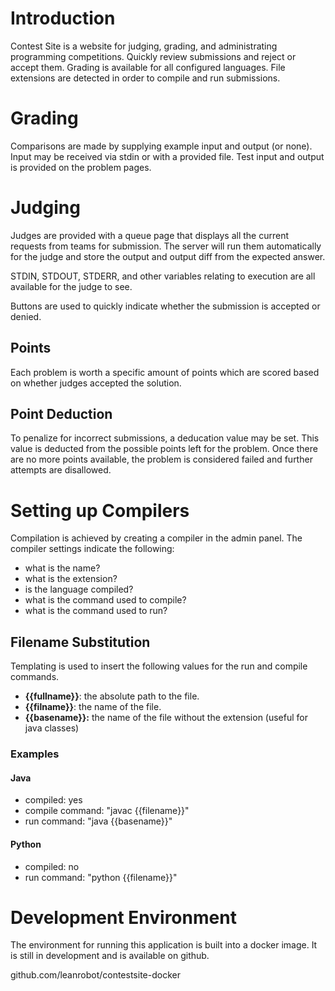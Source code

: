 # Introduction

Contest Site is a website for judging, grading, and administrating programming
competitions. Quickly review submissions and reject or accept them. Grading is
available for all configured languages. File extensions are detected in order to
compile and run submissions. 

# Grading

Comparisons are made by supplying example input and output (or none). Input 
may be received via stdin or with a provided file. Test input and output is 
provided on the problem pages.

# Judging

Judges are provided with a queue page that displays all the current requests
from teams for submission. The server will run them automatically for the judge
and store the output and output diff from the expected answer.

STDIN, STDOUT, STDERR, and other variables relating to execution are all available for the judge to see.

Buttons are used to quickly indicate whether the submission is accepted or denied.

## Points

Each problem is worth a specific amount of points which are scored based on 
whether judges accepted the solution.

## Point Deduction

To penalize for incorrect submissions, a deducation value may be set. This value
is deducted from the possible points left for the problem. Once there are no
more points available, the problem is considered failed and further attempts are
disallowed.

# Setting up Compilers

Compilation is achieved by creating a compiler in the admin panel. The compiler
settings indicate the following:

- what is the name?
- what is the extension?
- is the language compiled?
- what is the command used to compile?
- what is the command used to run?

## Filename Substitution

Templating is used to insert the following values for the run and compile
commands.

- **{{fullname}}**: the absolute path to the file.
- **{{filname}}**: the name of the file.
- **{{basename}}:** the name of the file without the extension (useful for java classes)

### Examples

#### Java

- compiled: yes
- compile command: "javac {{filename}}"
- run command:     "java {{basename}}"

#### Python

- compiled: no
- run command: "python {{filename}}"

# Development Environment

The environment for running this application is built into a docker image. It is
still in development and is available on github. 

github.com/leanrobot/contestsite-docker